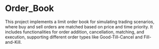 # Order_Book
This project implements a limit order book for simulating trading scenarios, where buy and sell orders are matched based on price and time priority. It includes functionalities for order addition, cancellation, matching, and execution, supporting different order types like Good-Till-Cancel and Fill-and-Kill.
